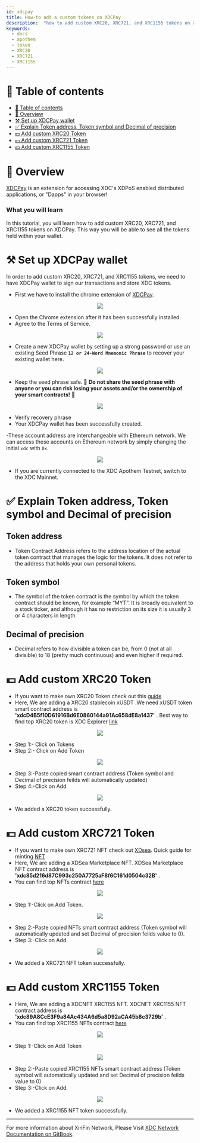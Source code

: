 ```yaml
---
id: xdcpay
title: How-to add a custom tokens on XDCPay
description:  "how to add custom XRC20, XRC721, and XRC1155 tokens on XDCPay."
keywords:
  - docs
  - apothem
  - token
  - XRC20
  - XRC721
  - XRC1155
---
```


# 🧭 Table of contents

- [🧭 Table of contents](#-table-of-contents)
- [📰 Overview](#-overview)
- [⚒️ Set up XDCPay wallet](#%EF%B8%8F-set-up-xdcpay-wallet)  
- [✅ Explain Token address, Token symbol and Decimal of precision](#-explain-token-address-token-symbol-and-decimal-of-precision)
- [💵 Add custom XRC20 Token](#-add-custom-xrc20-token)
- [💵 Add custom XRC721 Token](#-add-custom-xrc721-token)
- [💵 Add custom XRC1155 Token](#-add-custom-xrc1155-token)

# 📰 Overview
[XDCPay](https://chrome.google.com/webstore/detail/xdcpay/bocpokimicclpaiekenaeelehdjllofo)  is an extension for accessing XDC's XDPoS enabled distributed applications, or "Dapps" in your browser! 

### What you will learn
In this tutorial, you will learn how to add custom XRC20, XRC721, and XRC1155 tokens on XDCPay. This way you will be able to see all the tokens held within your wallet.


# ⚒️ Set up XDCPay wallet

In order to add custom XRC20, XRC721, and XRC1155 tokens, we need to have XDCPay wallet to sign our transactions and store XDC tokens.

- First we have to install the chrome extension of [XDCPay](https://chrome.google.com/webstore/detail/xdcpay/bocpokimicclpaiekenaeelehdjllofo).

<p align="center">
  <img src="https://user-images.githubusercontent.com/60708843/190068514-7beac72f-ea99-49c9-ada7-7e88dc8cbf3e.png">
</p>

- Open the Chrome extension after it has been successfully installed.
- Agree to the Terms of Service. 

<p align="center">
  <img src="https://user-images.githubusercontent.com/60708843/190069353-3214410d-0526-41c9-9c1c-1170a10840c6.png">
</p>

- Create a new XDCPay wallet by setting up a strong password or use an existing Seed Phrase **`12 or 24-Word Mnemonic Phrase`** to recover your existing wallet here.

<p align="center">
  <img src="https://user-images.githubusercontent.com/60708843/190121441-7b972e85-8ec0-47c2-adae-4e6c3fb01528.png">
</p>

- Keep the seed phrase safe. 🚨 **Do not share the seed phrase with anyone or you can risk losing your assets and/or the ownership of your smart contracts!** 🚨

<p align="center">
  <img src="https://user-images.githubusercontent.com/60708843/190071788-c134a5bc-599a-4a6d-a481-e7cf62e75a51.png">
</p>

- Verify recovery phrase
- Your XDCPay wallet has been successfully created.

-These account address are interchangeable with Ethereum network. We can access these accounts on Ethereum network by simply changing the initial `xdc` with `0x`. 

<p align="center">
  <img src="https://user-images.githubusercontent.com/60708843/190086617-07b3e4a8-4b4e-4e08-affa-97cce7b1f192.png">
</p>

- If you are currently connected to the XDC Apothem Testnet, switch to the XDC Mainnet.

# ✅ Explain Token address, Token symbol and Decimal of precision

## Token address
- Token Contract Address refers to the address location of the actual token contract that manages the logic for the tokens. It does not refer to the address that holds your own personal tokens.

## Token symbol
- The symbol of the token contract is the symbol by which the token contract should be known, for example “MYT”. It is broadly equivalent to a stock ticker, and although it has no restriction on its size it is usually 3 or 4 characters in length

## Decimal of precision
- Decimal refers to how divisible a token can be, from 0 (not at all divisible) to 18 (pretty much continuous) and even higher if required. 

# 💵 Add custom XRC20 Token
- If you want to make own XRC20 Token check out this [guide](https://github.com/XDC-Community/docs/blob/main/how-to/XRC20/Remix/how-to.md#-interacting-with-your-contract-on-the-block-explorer) 
- Here, We are adding a XRC20 stablecoin xUSDT .We need xUSDT token smart contract address is **'xdcD4B5f10D61916Bd6E0860144a91Ac658dE8a1437'** . Best way to find top XRC20 token is XDC Explorer [link](https://explorer.xinfin.network/tokens/xrc20)

<p align="center">
  <img src="https://github.com/mogithehurt/test/blob/86eaa6fa908b7ac2536f2f276061538bd8c44673/Screenshot%202022-09-23%20150635.png">
</p>

- Step 1:- Click on Tokens
- Step 2:- Click on Add Token

<p align="center">
  <img src="https://github.com/mogithehurt/test/blob/86eaa6fa908b7ac2536f2f276061538bd8c44673/Screenshot%202022-09-23%20150535.png">
</p>

- Step 3:-Paste copied smart contract address (Token symbol and Decimal of precision feilds will automatically updated)
- Step 4:-Click on Add 

<p align="center">
  <img src="https://github.com/mogithehurt/test/blob/062ecc1b487b1dd6bb3ae43fe0c0925c0c173ff8/Screenshot%202022-09-23%20150718.png">
</p>

- We added a XRC20 token successfully.

# 💵 Add custom XRC721 Token

- If you want to make own XRC721 NFT check out [XDsea](https://www.xdsea.com/create-nft). Quick guide for minting [NFT](https://www.xdsea.com/how-to-start) 
- Here, We are adding a XDSea Marketplace NFT. XDSea Marketplace NFT contract address is **'xdc85d216d87C993c250A7725aF8f6C161d0504c32B'** . 
- You can find top NFTs contract [here](https://explorer.xinfin.network/tokens/nft)

<p align="center">
  <img src="https://github.com/mogithehurt/test/blob/c1b451055cea6af536c0e4f260e1189955e42155/Screenshot%202022-09-23%20175400.png">
</p>

- Step 1:-Click on Add Token.

<p align="center">
  <img src="https://github.com/mogithehurt/test/blob/c1b451055cea6af536c0e4f260e1189955e42155/Screenshot%202022-09-23%20175439.png">
</p>

- Step 2:-Paste copied NFTs smart contract address (Token symbol  will automatically updated and set Decimal of precision feilds value to 0).
- Step 3:-Click on Add.

<p align="center">
  <img src="https://github.com/mogithehurt/test/blob/c1b451055cea6af536c0e4f260e1189955e42155/Screenshot%202022-09-23%20175459.png">
</p>

- We added a XRC721 NFT token successfully.

# 💵 Add custom XRC1155 Token

- Here, We are adding a XDCNFT XRC1155 NFT. XDCNFT XRC1155 NFT contract address is **'xdc89A8CcE3F9a84Ac434A6d5a8D92aCA45b8c3729b'** . 
- You can find top XRC1155 NFTs contract [here](https://explorer.xinfin.network/tokens/nft1155) 

<p align="center">
  <img src="https://github.com/mogithehurt/test/blob/1d112e71a6de9eb65b5bc87c6f2edfa0723e9ea9/Screenshot%202022-09-23%20193922.png">
</p>

- Step 1:-Click on Add Token

<p align="center">
  <img src="https://github.com/mogithehurt/test/blob/1d112e71a6de9eb65b5bc87c6f2edfa0723e9ea9/Screenshot%202022-09-23%20193950.png">
</p>

- Step 2:-Paste copied XRC1155 NFTs smart contract address (Token symbol  will automatically updated and set Decimal of precision feilds value to 0)
- Step 3:-Click on Add.

<p align="center">
  <img src="https://github.com/mogithehurt/test/blob/1d112e71a6de9eb65b5bc87c6f2edfa0723e9ea9/Screenshot%202022-09-23%20194010.png">
</p>

- We added a XRC1155 NFT token successfully.

---

For more information about XinFin Network, Please Visit [XDC Network Documentation on GitBook](https://docs.xdc.org/).<br>
